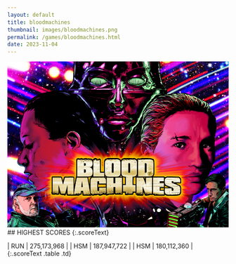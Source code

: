 ```yaml
---
layout: default
title: bloodmachines
thumbnail: images/bloodmachines.png
permalink: /games/bloodmachines.html
date: 2023-11-04
---
```


<img src="../images/bloodmachines.png" class="gameThumbnail img-fluid mx-auto align-middle">
## HIGHEST SCORES
{:.scoreText}

| RUN | 275,173,968 | 
| HSM | 187,947,722 | 
| HSM | 180,112,360 | 
{:.scoreText .table .td}
